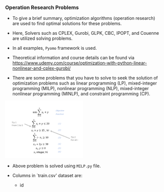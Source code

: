 ### Operation Research Problems

- To give a brief summary, optimization algorithms (operation research) are used to find optimal solutions for these problems.
- Here, Solvers such as CPLEX, Gurobi, GLPK, CBC, IPOPT, and Couenne are utilized solving problems.
- In all examples, `Pyomo` framework is used.
- Theoretical information and course details can be found via https://www.udemy.com/course/optimization-with-python-linear-nonlinear-and-cplex-gurobi/

- There are some problems that you have to solve to seek the solution of optimization problems such as linear programming (LP), mixed-integer programming (MILP), nonlinear programming (NLP), mixed-integer nonlinear programming (MINLP), and constraint programming (CP).

<img src="MILP.PNG"  width="50%" height = "30%">

- Above problem is solved using `MILP.py` file.


- Columns in `train.csv' dataset are:
  - id




